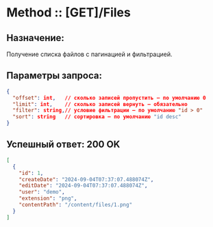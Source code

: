 # Method :: [GET]/Files

## Назначение:
Получение списка файлов с пагинацией и фильтрацией.

## Параметры запроса:
```json
{
  "offset": int,   // сколько записей пропустить — по умолчанию 0
  "limit": int,    // сколько записей вернуть — обязательно
  "filter": string,// условие фильтрации — по умолчанию "id > 0"
  "sort": string   // сортировка — по умолчанию "id desc"
}
```

## Успешный ответ: 200 OK
```json
[
  {
    "id": 1,
    "createDate": "2024-09-04T07:37:07.488074Z",
    "editDate": "2024-09-04T07:37:07.488074Z",
    "user": "demo",
    "extension": "png",
    "contentPath": "/content/files/1.png"
  }
]
```
